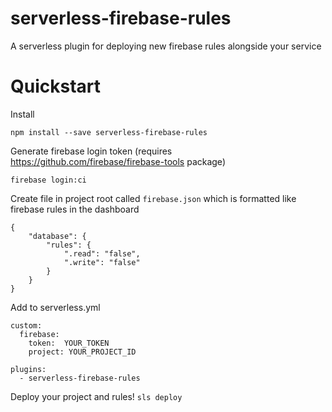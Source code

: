 # serverless-firebase-rules
A serverless plugin for deploying new firebase rules alongside your service


# Quickstart

Install

```npm install --save serverless-firebase-rules```

Generate firebase login token (requires https://github.com/firebase/firebase-tools package)

```firebase login:ci```

Create file in project root called `firebase.json` which is formatted like firebase rules in the dashboard

```
{
	"database": {
		"rules": {
			".read": "false",
			".write": "false"
		}
	}
}
```

Add to serverless.yml

```
custom:
  firebase:
    token:  YOUR_TOKEN
    project: YOUR_PROJECT_ID
```

```
plugins:
  - serverless-firebase-rules
```

Deploy your project and rules!
```sls deploy```
 
